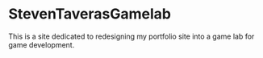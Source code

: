 # StevenTaverasGamelab
This is a site dedicated to redesigning my portfolio site into a game lab for game development.
